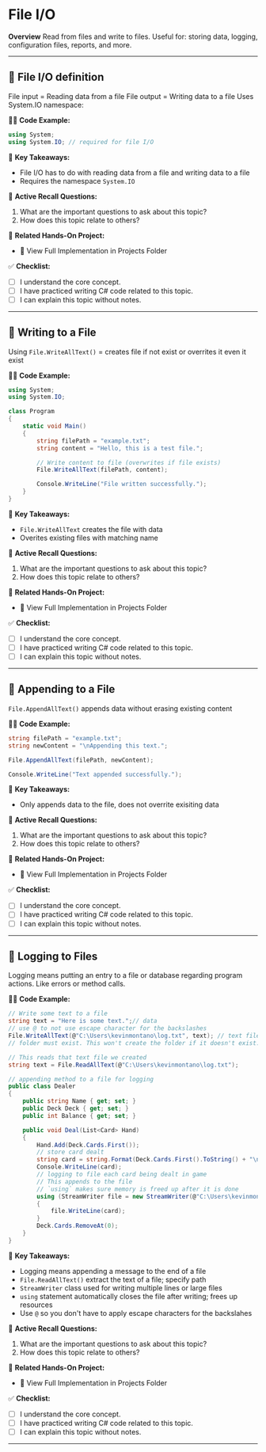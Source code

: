 # File I/O

**Overview**
Read from files and write to files. Useful for:
storing data, logging, configuration files, reports, and more.

---
## 🔹 File I/O definition
File input = Reading data from a file
File output = Writing data to a file
Uses System.IO namespace:

👨‍💻 **Code Example:**
```csharp
using System;
using System.IO; // required for file I/O
```

📌 **Key Takeaways:**
- File I/O has to do with reading data from a file and writing data to a file
- Requires the namespace `System.IO`    

🔄 **Active Recall Questions:**
1. What are the important questions to ask about this topic?
2. How does this topic relate to others?

🔗 **Related Hands-On Project:**
- 📂  View Full Implementation in Projects Folder

✅ **Checklist:**
- [ ] I understand the core concept.
- [ ] I have practiced writing C# code related to this topic.
- [ ] I can explain this topic without notes.

---
## 🔹 Writing to a File
Using `File.WriteAllText()` = creates file if not exist or overrites it even it exist

👨‍💻 **Code Example:**
```csharp
using System;
using System.IO;

class Program
{
    static void Main()
    {
        string filePath = "example.txt";
        string content = "Hello, this is a test file.";

        // Write content to file (overwrites if file exists)
        File.WriteAllText(filePath, content);

        Console.WriteLine("File written successfully.");
    }
}
```

📌 **Key Takeaways:**
- `File.WriteAllText` creates the file with data
- Overites existing files with matching name

🔄 **Active Recall Questions:**
1. What are the important questions to ask about this topic?
2. How does this topic relate to others?

🔗 **Related Hands-On Project:**
- 📂  View Full Implementation in Projects Folder

✅ **Checklist:**
- [ ] I understand the core concept.
- [ ] I have practiced writing C# code related to this topic.
- [ ] I can explain this topic without notes.

---
## 🔹 Appending to a File
`File.AppendAllText()` appends data without erasing existing content

👨‍💻 **Code Example:**
```csharp
string filePath = "example.txt";
string newContent = "\nAppending this text.";

File.AppendAllText(filePath, newContent);

Console.WriteLine("Text appended successfully.");
```

📌 **Key Takeaways:**
- Only appends data to the file, does not overrite exisiting data

🔄 **Active Recall Questions:**
1. What are the important questions to ask about this topic?
2. How does this topic relate to others?

🔗 **Related Hands-On Project:**
- 📂  View Full Implementation in Projects Folder

✅ **Checklist:**
- [ ] I understand the core concept.
- [ ] I have practiced writing C# code related to this topic.
- [ ] I can explain this topic without notes.

---
## 🔹 Logging to Files
Logging means putting an entry to a file or database regarding program actions.
Like errors or method calls.

👨‍💻 **Code Example:**
```csharp
// Write some text to a file
string text = "Here is some text.";// data
// use @ to not use escape character for the backslashes
File.WriteAllText(@"C:\Users\kevinmontano\log.txt", text); // text file with path and data to insert
// folder must exist. This won't create the folder if it doesn't exist.

// This reads that text file we created
string text = File.ReadAllText(@"C:\Users\kevinmontano\log.txt");

// appending method to a file for logging
public class Dealer
{
    public string Name { get; set; }
    public Deck Deck { get; set; }
    public int Balance { get; set; }

    public void Deal(List<Card> Hand)
    {
        Hand.Add(Deck.Cards.First());
        // store card dealt 
        string card = string.Format(Deck.Cards.First().ToString() + "\n");
        Console.WriteLine(card);
        // logging to file each card being dealt in game
        // This appends to the file
        // `using` makes sure memory is freed up after it is done
        using (StreamWriter file = new StreamWriter(@"C:\Users\kevinmontano\log.txt", true))
        {
            file.WriteLine(card);
        }
        Deck.Cards.RemoveAt(0);
    }
}
```

📌 **Key Takeaways:**
- Logging means appending a message to the end of a file
- `File.ReadAllText()` extract the text of a file; specify path
- `StreamWriter` class used for writing multiple lines or large files
- `using` statement automatically closes the file after writing; frees up resources
- Use `@` so you don't have to apply escape characters for the backslahes

🔄 **Active Recall Questions:**
1. What are the important questions to ask about this topic?
2. How does this topic relate to others?

🔗 **Related Hands-On Project:**
- 📂  View Full Implementation in Projects Folder

✅ **Checklist:**
- [ ] I understand the core concept.
- [ ] I have practiced writing C# code related to this topic.
- [ ] I can explain this topic without notes.

---